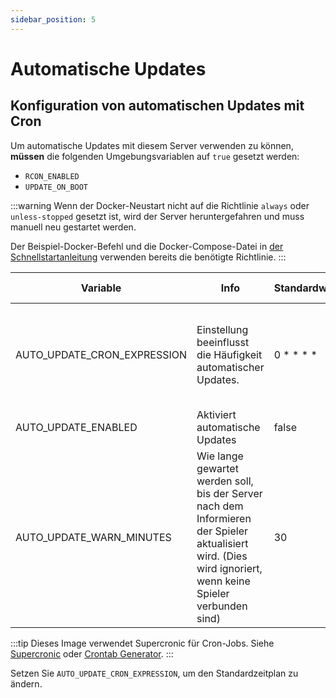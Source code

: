 ```yaml
---
sidebar_position: 5
---
```


# Automatische Updates

## Konfiguration von automatischen Updates mit Cron

Um automatische Updates mit diesem Server verwenden zu können, **müssen** die folgenden Umgebungsvariablen auf
`true` gesetzt werden:

* `RCON_ENABLED`
* `UPDATE_ON_BOOT`

:::warning
Wenn der Docker-Neustart nicht auf die Richtlinie `always` oder `unless-stopped` gesetzt ist, wird der Server
heruntergefahren und muss manuell neu gestartet werden.

Der Beispiel-Docker-Befehl und die Docker-Compose-Datei in
[der Schnellstartanleitung](https://palworld-server-docker.loef.dev/de/) verwenden bereits die benötigte Richtlinie.
:::

| Variable                    | Info                                                                                                                       | Standardwerte | Erlaubte Werte                                                                                                                                  |
|-----------------------------|----------------------------------------------------------------------------------------------------------------------------|----------------|-------------------------------------------------------------------------------------------------------------------------------------------------|
| AUTO_UPDATE_CRON_EXPRESSION | Einstellung beeinflusst die Häufigkeit automatischer Updates.                                                              | 0 \* \* \* \*  | Erfordert einen Cron-Ausdruck - Siehe [Konfiguration automatischer Backups mit Cron](https://palworld-server-docker.loef.dev/de/guides/backup/automated-backup) |
| AUTO_UPDATE_ENABLED         | Aktiviert automatische Updates                                                                                            | false          | true/false                                                                                                                                      |
| AUTO_UPDATE_WARN_MINUTES    | Wie lange gewartet werden soll, bis der Server nach dem Informieren der Spieler aktualisiert wird. (Dies wird ignoriert, wenn keine Spieler verbunden sind) | 30             | !0                                                                                                                                              |
:::tip
Dieses Image verwendet Supercronic für Cron-Jobs.
Siehe [Supercronic](https://github.com/aptible/supercronic#crontab-format)
oder [Crontab Generator](https://crontab-generator.org).
:::

Setzen Sie `AUTO_UPDATE_CRON_EXPRESSION`, um den Standardzeitplan zu ändern.
